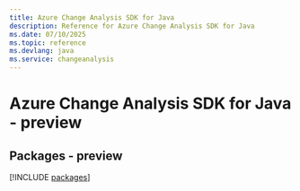 ```yaml
---
title: Azure Change Analysis SDK for Java
description: Reference for Azure Change Analysis SDK for Java
ms.date: 07/10/2025
ms.topic: reference
ms.devlang: java
ms.service: changeanalysis
---
```

# Azure Change Analysis SDK for Java - preview
## Packages - preview
[!INCLUDE [packages](change-analysis-index.md)]